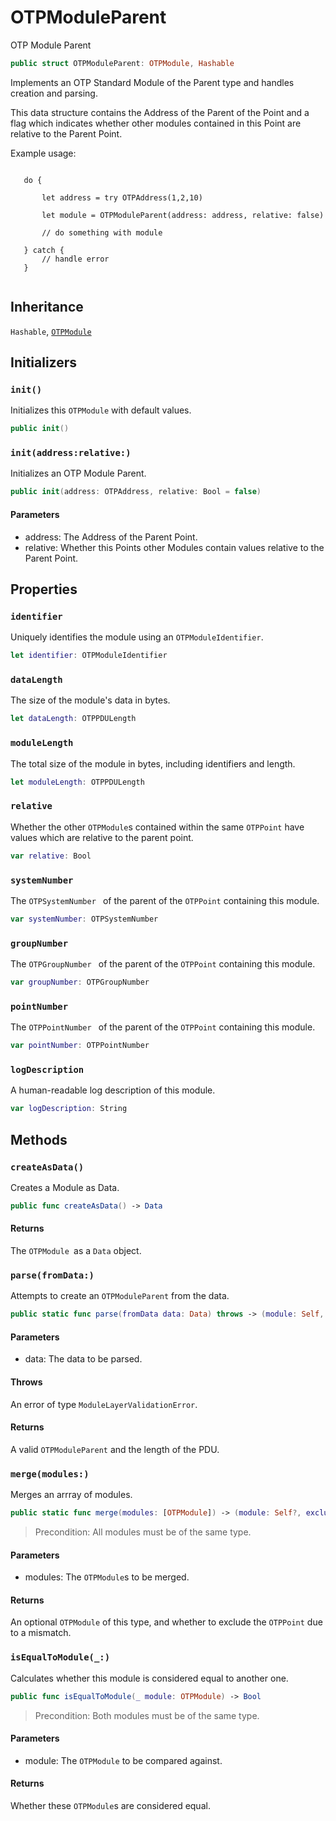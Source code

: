 # OTPModuleParent

OTP Module Parent

``` swift
public struct OTPModuleParent: OTPModule, Hashable
```

Implements an OTP Standard Module of the Parent type and handles creation and parsing.

This data structure contains the Address of the Parent of the Point and a flag which indicates whether other modules contained in this Point are relative to the Parent Point.

Example usage:

``` 

   do {
       
       let address = try OTPAddress(1,2,10)
 
       let module = OTPModuleParent(address: address, relative: false)
 
       // do something with module
 
   } catch {
       // handle error
   }
 
```

## Inheritance

`Hashable`, [`OTPModule`](OTPModule)

## Initializers

### `init()`

Initializes this `OTPModule` with default values.

``` swift
public init()
```

### `init(address:relative:)`

Initializes an OTP Module Parent.

``` swift
public init(address: OTPAddress, relative: Bool = false)
```

#### Parameters

  - address: The Address of the Parent Point.
  - relative: Whether this Points other Modules contain values relative to the Parent Point.

## Properties

### `identifier`

Uniquely identifies the module using an `OTPModuleIdentifier`.

``` swift
let identifier: OTPModuleIdentifier
```

### `dataLength`

The size of the module's data in bytes.

``` swift
let dataLength: OTPPDULength
```

### `moduleLength`

The total size of the module in bytes, including identifiers and length.

``` swift
let moduleLength: OTPPDULength
```

### `relative`

Whether the other `OTPModule`s contained within the same `OTPPoint` have values which are relative to the parent point.

``` swift
var relative: Bool
```

### `systemNumber`

The `OTPSystemNumber ` of the parent of the `OTPPoint` containing this module.

``` swift
var systemNumber: OTPSystemNumber
```

### `groupNumber`

The `OTPGroupNumber ` of the parent of the `OTPPoint` containing this module.

``` swift
var groupNumber: OTPGroupNumber
```

### `pointNumber`

The `OTPPointNumber ` of the parent of the `OTPPoint` containing this module.

``` swift
var pointNumber: OTPPointNumber
```

### `logDescription`

A human-readable log description of this module.

``` swift
var logDescription: String
```

## Methods

### `createAsData()`

Creates a Module as Data.

``` swift
public func createAsData() -> Data
```

#### Returns

The `OTPModule `as a `Data` object.

### `parse(fromData:)`

Attempts to create an `OTPModuleParent` from the data.

``` swift
public static func parse(fromData data: Data) throws -> (module: Self, length: OTPPDULength)
```

#### Parameters

  - data: The data to be parsed.

#### Throws

An error of type `ModuleLayerValidationError`.

#### Returns

A valid `OTPModuleParent` and the length of the PDU.

### `merge(modules:)`

Merges an arrray of modules.

``` swift
public static func merge(modules: [OTPModule]) -> (module: Self?, excludePoint: Bool)
```

> Precondition: All modules must be of the same type.

#### Parameters

  - modules: The `OTPModule`s to be merged.

#### Returns

An optional `OTPModule` of this type, and whether to exclude the `OTPPoint` due to a mismatch.

### `isEqualToModule(_:)`

Calculates whether this module is considered equal to another one.

``` swift
public func isEqualToModule(_ module: OTPModule) -> Bool
```

> Precondition: Both modules must be of the same type.

#### Parameters

  - module: The `OTPModule` to be compared against.

#### Returns

Whether these `OTPModule`s are considered equal.
